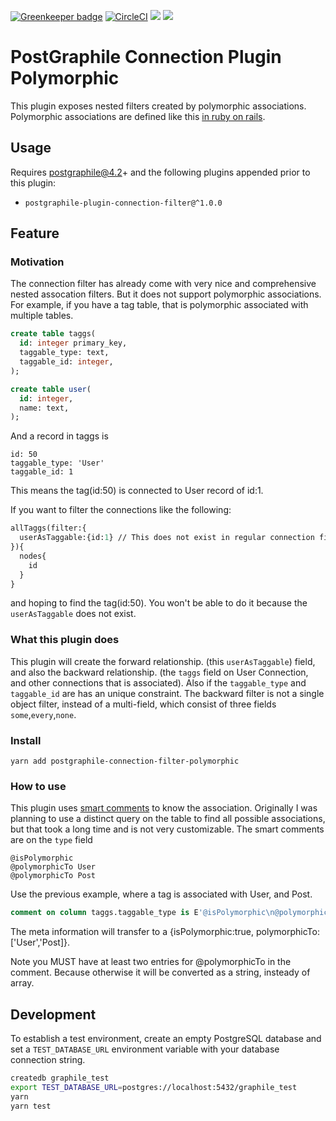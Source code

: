 
[![Greenkeeper badge](https://badges.greenkeeper.io/hansololai/postgraphile-connection-filter-polymorphic.svg)](https://greenkeeper.io/)
[![CircleCI](https://circleci.com/gh/hansololai/postgraphile-connection-filter-polymorphic.svg?style=svg)](https://circleci.com/gh/hansololai/postgraphile-connection-filter-polymorphic)
<a href="https://codeclimate.com/github/hansololai/postgraphile-connection-filter-polymorphic/maintainability"><img src="https://api.codeclimate.com/v1/badges/ae63e589ca374f8653b1/maintainability" /></a>
<a href="https://codeclimate.com/github/hansololai/postgraphile-connection-filter-polymorphic/test_coverage"><img src="https://api.codeclimate.com/v1/badges/ae63e589ca374f8653b1/test_coverage" /></a>



# PostGraphile Connection Plugin Polymorphic 
This plugin exposes nested filters created by polymorphic associations. 
Polymorphic associations are defined like this [in ruby on rails](https://guides.rubyonrails.org/association_basics.html#polymorphic-associations).

## Usage
Requires postgraphile@4.2+ and the following plugins appended prior to this plugin:
- `postgraphile-plugin-connection-filter@^1.0.0`

## Feature

### Motivation
The connection filter has already come with very nice and comprehensive nested assocation filters. But it does not support polymorphic associations. 
For example, if you have a tag table, that is polymorphic associated with multiple tables. 
```sql
create table taggs(
  id: integer primary_key,
  taggable_type: text,
  taggable_id: integer,
);

create table user(
  id: integer,
  name: text,
);
```
And a record in taggs is 
```
id: 50
taggable_type: 'User'
taggable_id: 1
```
This means the tag(id:50) is connected to User record of id:1. 

If you want to filter the connections like the following:
```graphql
allTaggs(filter:{
  userAsTaggable:{id:1} // This does not exist in regular connection filter
}){
  nodes{
    id
  }
}
```
and hoping to find the tag(id:50). You won't be able to do it because the `userAsTaggable` does not exist. 

### What this plugin does
This plugin will create the forward relationship. (this `userAsTaggable`) field, and also the backward relationship. (the `taggs` field on User Connection, and other connections that is associated). Also if the `taggable_type` and `taggable_id` are has an unique constraint. The backward filter is not a single object filter, instead of a multi-field, which consist of three fields `some`,`every`,`none`. 

### Install
```
yarn add postgraphile-connection-filter-polymorphic
```

### How to use
This plugin uses [smart comments](https://www.graphile.org/postgraphile/smart-comments/) to know the association. Originally I was planning to use a distinct query on the table to find all possible associations, but that took a long time and is not very customizable. The smart comments are  on the `type` field
```
@isPolymorphic
@polymorphicTo User
@polymorphicTo Post
```
Use the previous example, where a tag is associated with User, and Post. 
```sql
comment on column taggs.taggable_type is E'@isPolymorphic\n@polymorphicTo User\n@polymorphicTo Post';
```

The meta information will transfer to a {isPolymorphic:true, polymorphicTo:['User','Post]}.

Note you MUST have at least two entries for @polymorphicTo in the comment. Because otherwise it will be converted as a string, insteady of array. 

## Development

To establish a test environment, create an empty PostgreSQL database and set a `TEST_DATABASE_URL` environment variable with your database connection string.

```bash
createdb graphile_test
export TEST_DATABASE_URL=postgres://localhost:5432/graphile_test
yarn
yarn test
```

